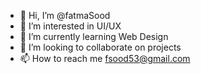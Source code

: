 - 👋 Hi, I’m @fatmaSood
- 👀 I’m interested in UI/UX
- 🌱 I’m currently learning Web Design
- 💞️ I’m looking to collaborate on projects
- 📫 How to reach me fsood53@gmail.com

<!---
fatmaSood/fatmaSood is a ✨ special ✨ repository because its `README.md` (this file) appears on your GitHub profile.
You can click the Preview link to take a look at your changes.
--->
